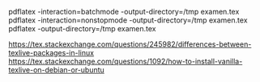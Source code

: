 
pdflatex -interaction=batchmode -output-directory=/tmp examen.tex
pdflatex -interaction=nonstopmode -output-directory=/tmp examen.tex
pdflatex -output-directory=/tmp examen.tex

<https://tex.stackexchange.com/questions/245982/differences-between-texlive-packages-in-linux>
<https://tex.stackexchange.com/questions/1092/how-to-install-vanilla-texlive-on-debian-or-ubuntu>
